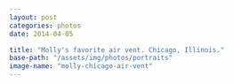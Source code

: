 ```yaml
---
layout: post
categories: photos
date: 2014-04-05

title: "Molly's favorite air vent. Chicago, Illinois."
base-path: "/assets/img/photos/portraits"
image-name: "molly-chicago-air-vent"
---
```

